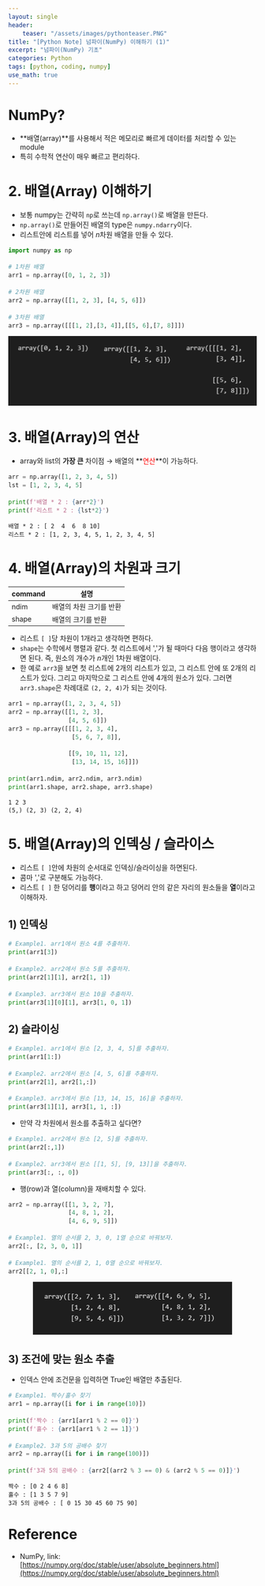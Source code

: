 ```yaml
---
layout: single
header:
    teaser: "/assets/images/pythonteaser.PNG"
title: "[Python Note] 넘파이(NumPy) 이해하기 (1)"
excerpt: "넘파이(NumPy) 기초"
categories: Python
tags: [python, coding, numpy]
use_math: true
---
```


# NumPy?
* **배열(array)**를 사용해서 적은 메모리로 빠르게 데이터를 처리할 수 있는 module
* 특히 수학적 연산이 매우 빠르고 편리하다.

# 2. 배열(Array) 이해하기
* 보통 numpy는 간략히 `np`로 쓰는데 `np.array()`로 배열을 만든다. 
* `np.array()`로 만들어진 배열의 type은 `numpy.ndarry`이다.
* 리스트안에 리스트를 넣어 $n$차원 배열을 만들 수 있다. 

```python
import numpy as np

# 1차원 배열
arr1 = np.array([0, 1, 2, 3])

# 2차원 배열 
arr2 = np.array([[1, 2, 3], [4, 5, 6]])

# 3차원 배열
arr3 = np.array([[[1, 2],[3, 4]],[[5, 6],[7, 8]]])
```

<p style="text-align:center;">
    <img src="/assets/images/numpy/array1.PNG">
</p>

# 3. 배열(Array)의 연산
* array와 list의 **가장 큰** 차이점 $\rightarrow$ 배열의 **<font color='red'>연산</font>**이 가능하다.

```python
arr = np.array([1, 2, 3, 4, 5])
lst = [1, 2, 3, 4, 5]

print(f'배열 * 2 : {arr*2}')
print(f'리스트 * 2 : {lst*2}')
```
```
배열 * 2 : [ 2  4  6  8 10]
리스트 * 2 : [1, 2, 3, 4, 5, 1, 2, 3, 4, 5]
```

# 4. 배열(Array)의 차원과 크기

|command|설명|
|-------|---|
|ndim   | 배열의 차원 크기를 반환 |
|shape  | 배열의 크기를 반환 |

* 리스트 `[ ]`당 차원이 1개라고 생각하면 편하다.
* `shape`는 수학에서 행렬과 같다. 첫 리스트에서 ','가 될 때마다 다음 행이라고 생각하면 된다. 즉, 원소의 개수가 $n$개인 1차원 배열이다.
* 한 예로 `arr3`을 보면 첫 리스트에 2개의 리스트가 있고, 그 리스트 안에 또 2개의 리스트가 있다. 그리고 마지막으로 그 리스트 안에 4개의 원소가 있다. 그러면 `arr3.shape`은 차례대로 `(2, 2, 4)`가 되는 것이다. 

```python
arr1 = np.array([1, 2, 3, 4, 5])
arr2 = np.array([[1, 2, 3], 
                 [4, 5, 6]])
arr3 = np.array([[[1, 2, 3, 4],
                  [5, 6, 7, 8]],
                 
                 [[9, 10, 11, 12],
                  [13, 14, 15, 16]]])

print(arr1.ndim, arr2.ndim, arr3.ndim)
print(arr1.shape, arr2.shape, arr3.shape)
```
```
1 2 3
(5,) (2, 3) (2, 2, 4)
```

# 5. 배열(Array)의 인덱싱 / 슬라이스
* 리스트 `[ ]`안에 차원의 순서대로 인덱싱/슬라이싱을 하면된다.
* 콤마 ','로 구분해도 가능하다.
* 리스트 `[ ]` 한 덩어리를 **행**이라고 하고 덩어리 안의 같은 자리의 원소들을 **열**이라고 이해하자.

## 1) 인덱싱

```python
# Example1. arr1에서 원소 4를 추출하자.
print(arr1[3])

# Example2. arr2에서 원소 5를 추출하자.
print(arr2[1][1], arr2[1, 1])

# Example3. arr3에서 원소 10을 추출하자. 
print(arr3[1][0][1], arr3[1, 0, 1])
```

## 2) 슬라이싱

```python
# Example1. arr1에서 원소 [2, 3, 4, 5]를 추출하자.
print(arr1[1:])

# Example2. arr2에서 원소 [4, 5, 6]를 추출하자.
print(arr2[1], arr2[1,:])

# Example3. arr3에서 원소 [13, 14, 15, 16]을 추출하자. 
print(arr3[1][1], arr3[1, 1, :])
```

* 만약 각 차원에서 원소를 추출하고 싶다면?

```python
# Example1. arr2에서 원소 [2, 5]를 추출하자.
print(arr2[:,1])

# Example2. arr3에서 원소 [[1, 5], [9, 13]]을 추출하자. 
print(arr3[:, :, 0])
```

*  행(row)과 열(column)을 재배치할 수 있다. 

```python
arr2 = np.array([[1, 3, 2, 7],
                 [4, 8, 1, 2], 
                 [4, 6, 9, 5]])

# Example1. 열의 순서를 2, 3, 0, 1열 순으로 바꿔보자.
arr2[:, [2, 3, 0, 1]]

# Example1. 열의 순서를 2, 1, 0열 순으로 바꿔보자.
arr2[[2, 1, 0],:]
```

<p style="text-align:center;">
    <img src="/assets/images/numpy/array2.PNG">
</p>

## 3) 조건에 맞는 원소 추출
* 인덱스 안에 조건문을 입력하면 True인 배열만 추출된다. 

```python
# Example1. 짝수/홀수 찾기 
arr1 = np.array([i for i in range(10)])

print(f'짝수 : {arr1[arr1 % 2 == 0]}')
print(f'홀수 : {arr1[arr1 % 2 == 1]}')

# Example2. 3과 5의 공배수 찾기
arr2 = np.array([i for i in range(100)])

print(f'3과 5의 공배수 : {arr2[(arr2 % 3 == 0) & (arr2 % 5 == 0)]}')
```
```
짝수 : [0 2 4 6 8]
홀수 : [1 3 5 7 9]
3과 5의 공배수 : [ 0 15 30 45 60 75 90]
```

<div class="notice" markdown="1">

# Reference

* NumPy, link: [https://numpy.org/doc/stable/user/absolute_beginners.html](https://numpy.org/doc/stable/user/absolute_beginners.html)
</div>
